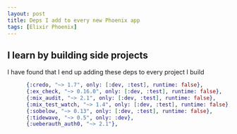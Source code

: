 ```yaml
---
layout: post
title: Deps I add to every new Phoenix app
tags: [Elixir Phoenix]
---
```


## I learn by building side projects

I have found that I end up adding these deps to every project I build

```elixir
      {:credo, "~> 1.7", only: [:dev, :test], runtime: false},
      {:ex_check, "~> 0.16.0", only: [:dev, :test], runtime: false},
      {:mix_audit, "~> 2.1", only: [:dev, :test], runtime: false},
      {:mix_test_watch, "~> 1.4", only: [:dev, :test], runtime: false},
      {:sobelow, "~> 0.13", only: [:dev, :test], runtime: false},
      {:tidewave, "~> 0.5", only: :dev},
      {:ueberauth_auth0, "~> 2.1"},
```
